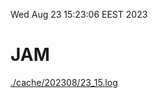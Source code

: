 Wed Aug 23 15:23:06 EEST 2023
# JAM
<a href='./cache/202308/23_15.log'>./cache/202308/23_15.log</a>
